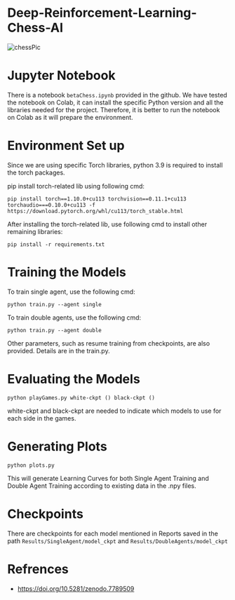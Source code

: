 # Deep-Reinforcement-Learning-Chess-AI

![chessPic](https://github.com/MiuMiuMiue/Deep-Reinforcement-Learning-Chess-AI/assets/81593292/8e1670f1-4ce2-4a79-ba79-905404d6d3a7)

# Jupyter Notebook
There is a notebook `betaChess.ipynb` provided in the github. We have tested the notebook on Colab, it can install the specific Python version and all the libraries needed for the project. Therefore, it is better to run the notebook on Colab as it will prepare the environment.

# Environment Set up
Since we are using specific Torch libraries, python 3.9 is required to install the torch packages. 

pip install torch-related lib using following cmd:

`pip install torch==1.10.0+cu113 torchvision==0.11.1+cu113 torchaudio===0.10.0+cu113 -f https://download.pytorch.org/whl/cu113/torch_stable.html`

After installing the torch-related lib, use following cmd to install other remaining libraries:

`pip install -r requirements.txt`

# Training the Models

To train single agent, use the following cmd:

`python train.py --agent single`

To train double agents, use the following cmd:

`python train.py --agent double`

Other parameters, such as resume training from checkpoints, are also provided. Details are in the train.py.

# Evaluating the Models
`python playGames.py white-ckpt () black-ckpt ()`

white-ckpt and black-ckpt are needed to indicate which models to use for each side in the games.

# Generating Plots
`python plots.py`

This will generate Learning Curves for both Single Agent Training and Double Agent Training according to existing data in the .npy files.

# Checkpoints
There are checkpoints for each model mentioned in Reports saved in the path `Results/SingleAgent/model_ckpt` and `Results/DoubleAgents/model_ckpt`

# Refrences
- https://doi.org/10.5281/zenodo.7789509

